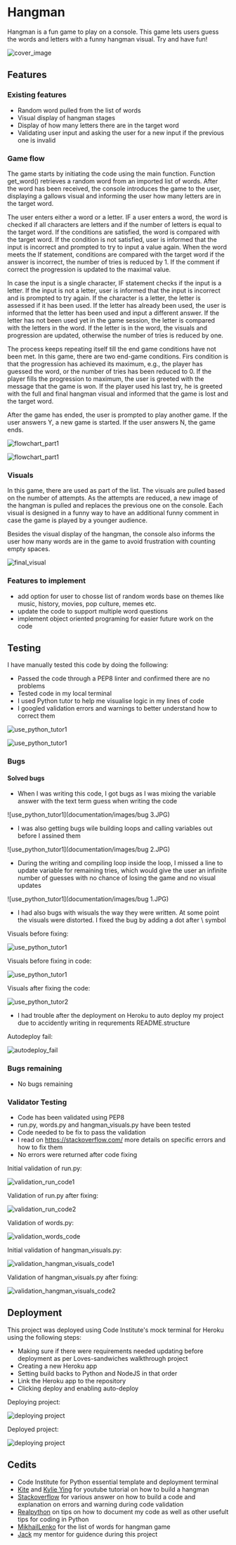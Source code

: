 # Hangman

Hangman is a fun game to play on a console. This game lets users guess the words and letters with a funny hangman visual. Try and have fun! 

![cover_image](documentation/images/cover.JPG)

## Features

### Existing features

* Random word pulled from the list of words
* Visual display of hangman stages
* Display of how many letters there are in the target word
* Validating user input and asking the user for a new input if the previous one is invalid

### Game flow

The game starts by initiating the code using the main function. Function get_word() retrieves a random word from an imported list of words. After the word has been received, the console introduces the game to the user, displaying a gallows visual and informing the user how many letters are in the target word.

The user enters either a word or a letter. IF a user enters a word, the word is checked if all characters are letters and if the number of letters is equal to the target word. If the conditions are satisfied, the word is compared with the target word. If the condition is not satisfied, user is informed that the input is incorrect and prompted to try to input a value again. When the word meets the If statement, conditions are compared with the target word if the answer is incorrect, the number of tries is reduced by 1. If the comment if correct the progression is updated to the maximal value.

In case the input is a single character, IF statement checks if the input is a letter. If the input is not a letter, user is informed that the input is incorrect and is prompted to try again. If the character is a letter, the letter is assessed if it has been used. If the letter has already been used, the user is informed that the letter has been used and input a different answer. If the letter has not been used yet in the game session, the letter is compared with the letters in the word. If the letter is in the word, the visuals and progression are updated, otherwise the number of tries is reduced by one. 

The process keeps repeating itself till the end game conditions have not been met. In this game, there are two end-game conditions. Firs condition is that the progression has achieved its maximum, e.g., the player has guessed the word, or the number of tries has been reduced to 0. If the player fills the progression to maximum, the user is greeted with the message that the game is won. If the player used his last try, he is greeted with the full and final hangman visual and informed that the game is lost and the target word. 

After the game has ended, the user is prompted to play another game. If the user answers Y, a new game is started. If the user answers N, the game ends.

![flowchart_part1](documentation/images/flowchart1.JPG)

![flowchart_part1](documentation/images/flowchart1.JPG)

### Visuals

In this game, there are used as part of the list.  The visuals are pulled based on the number of attempts. As the attempts are reduced, a new image of the hangman is pulled and replaces the previous one on the console. Each visual is designed in a funny way to have an additional funny comment in case the game is played by a younger audience.

Besides the visual display of the hangman, the console also informs the user how many words are in the game to avoid frustration with counting empty spaces. 

![final_visual](documentation/images/visuals1.JPG)

### Features to implement

* add option for user to chosse list of random words base on themes like music, history, movies, pop culture, memes etc.
* update the code to support multiple word questions
* implement object oriented programing for easier future work on the code


## Testing

I have manually tested this code by doing the following:
* Passed the code through a PEP8 linter and confirmed there are no problems
* Tested code in my local terminal
* I used Python tutor to help me visualise logic in my lines of code
* I googled validation errors and warnings to better understand how to correct them

![use_python_tutor1](documentation/images/tech1.JPG)

![use_python_tutor1](documentation/images/tech2.JPG)

### Bugs

#### Solved bugs
* When I was writing this code, I got bugs as I was mixing the variable answer with the text term guess when writing the code

![use_python_tutor1](documentation/images/bug 3.JPG)

* I was also getting bugs wile building loops and calling variables out before I assined them

![use_python_tutor1](documentation/images/bug 2.JPG)

* During the writing and compiling loop inside the loop, I missed a line to update variable for remaining tries, which would give the user an infinite number of guesses with no chance of losing the game and no visual updates

![use_python_tutor1](documentation/images/bug 1.JPG)

* I had also bugs with wisuals the way they were written. At some point the visuals were distorted. I fixed the bug by adding a dot after \ symbol

Visuals before fixing:

![use_python_tutor1](documentation/images/visuals2.JPG)

Visuals before fixing in code:

![use_python_tutor1](documentation/images/visuals3.JPG)

Visuals after fixing the code:

![use_python_tutor2](documentation/images/visuals1.JPG)

* I had trouble after the deployment on Heroku to auto deploy my project due to accidently writing in requrements README.structure

Autodeploy fail:

![autodeploy_fail](heroku.JPG)

### Bugs remaining

* No bugs remaining

### Validator Testing

* Code has been validated using PEP8
* run.py, words.py and hangman_visuals.py have been tested
* Code needed to be fix to pass the validation
* I read on https://stackoverflow.com/ more details on specific errors and how to fix them
* No errors were returned after code fixing

Initial validation of run.py:

![validation_run_code1](documentation/images/validation1.JPG)

Validation of run.py after fixing:

![validation_run_code2](documentation/images/validation1.JPG)

Validation of words.py:

![validation_words_code](documentation/images/validation3.JPG)

Initial validation of hangman_visuals.py:

![validation_hangman_visuals_code1](documentation/images/validation4.JPG)

Validation of hangman_visuals.py after fixing:

![validation_hangman_visuals_code2](documentation/images/validation4.JPG)


## Deployment

This project was deployed using Code Institute's mock terminal for Heroku using the following steps:
* Making sure if there were requirements needed updating before deployment as per Loves-sandwiches walkthrough project
* Creating a new Heroku app
* Setting build backs to Python and NodeJS in that order
* Link the Heroku app to the repository
* Clicking deploy and enabling auto-deploy

Deploying project:

![deploying project](documentation/images/deploy2.JPG)

Deployed project:

![deploying project](documentation/images/deploy2.JPG)


## Cedits

* Code Institute for Python essential template and deployment terminal
* [Kite](https://www.youtube.com/watch?v=m4nEnsavl6w) and [Kylie Ying](https://www.youtube.com/watch?v=cJJTnI22IF8) for youtube tutorial on how to build a hangman
* [Stackoverflow](https://stackoverflow.com/) for various answer on how to build a code and explanation on errors and warning during code validation
* [Realpython](https://realpython.com/) on tips on how to document my code as well as other usefult tips for coding in Python
* [MikhailLenko](https://github.com/kiteco/python-youtube-code/tree/master/build-hangman-in-python) for the list of words for hangman game
* [Jack](https://github.com/iamjackwachira) my mentor for guidence during this project